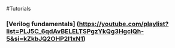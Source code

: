 #Tutorials
### [Verilog fundamentals] (https://youtube.com/playlist?list=PLJ5C_6qdAvBELELTSPgzYkQg3HgclQh-5&si=kZkbJQ2OHP2I1xN1)
